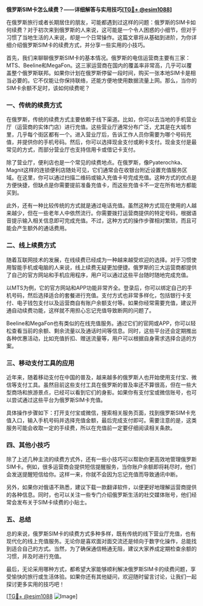 **俄罗斯SIM卡怎么续费？——详细解答与实用技巧[[TG💪+ @esim1088](https://t.me/s/esim1088)]**

在俄罗斯旅行或者长期居住的朋友，可能都遇到过这样的问题：俄罗斯的SIM卡如何续费？对于初次来到俄罗斯的人来说，这可能是一个令人困惑的小细节，但对于习惯了当地生活的人来说，却是一个日常操作。这篇文章将从基础到进阶，为你详细介绍俄罗斯SIM卡的续费方式，并分享一些实用的小技巧。

首先，我们来聊聊俄罗斯SIM卡的基本情况。俄罗斯的电信运营商主要有三家：MTS、Beeline和MegaFon。这三家运营商在国内的覆盖率非常高，几乎可以覆盖整个俄罗斯联邦。如果你计划在俄罗斯停留一段时间，购买一张本地SIM卡是相当必要的。它不仅能让你保持联络，还能方便地使用数据流量上网。那么，当你的SIM卡余额不足时，该如何续费呢？

### **一、传统的续费方式**

在俄罗斯，传统的续费方式主要依赖于线下渠道。比如，你可以去当地的手机营业厅（运营商的实体门店）进行充值。这些营业厅通常分布广泛，尤其是在大城市里，几乎每个街区都有一个。进入营业厅后，告诉工作人员你需要为哪个号码充值，并提供你的手机号码。然后，你可以选择现金支付或刷卡支付。现金支付是最常见的方式，而部分营业厅也支持信用卡或借记卡支付。

除了营业厅，便利店也是一个常见的续费地点。在俄罗斯，像Pyaterochka、Magnit这样的连锁便利店随处可见，它们通常会在收银台附近设置充值服务区域。在这里，你可以通过扫描二维码或输入充值卡号完成充值。这种方式的优点是方便快捷，但缺点是你需要提前准备充值卡，而这些充值卡不一定在所有地方都能买到。

此外，还有一种比较传统的方式就是通过电话充值。虽然这种方式现在使用的人越来越少，但在一些老年人中依然流行。你需要拨打运营商提供的特定号码，根据语音提示输入相关信息即可完成充值。不过，这种方式的操作步骤相对繁琐，而且可能会产生额外的通话费用。

### **二、线上续费方式**

随着互联网技术的发展，在线续费已经成为一种越来越受欢迎的选择。对于习惯使用智能手机或电脑的人来说，线上续费无疑更加便捷。俄罗斯的三大运营商都提供了自己的官方网站和手机应用程序，用户可以通过这些平台随时随地完成充值。

以MTS为例，它的官方网站和APP功能非常齐全。登录后，你可以绑定自己的手机号码，然后选择适合的套餐进行充值。支付方式也非常多样化，包括银行卡支付、电子钱包支付以及运营商自有账户余额支付等。如果你经常需要充值，建议开通自动续费功能，这样就不用担心忘记充值导致断网的问题了。

Beeline和MegaFon也有类似的在线充值服务。通过它们的官网或APP，你可以轻松查看当前的余额、剩余流量以及通话时间等信息。同时，这些平台还会定期推出各种优惠活动，比如充值折扣、赠送流量等，用户可以根据自身需求选择合适的方案。

### **三、移动支付工具的应用**

近年来，随着移动支付在中国的普及，越来越多的俄罗斯人也开始使用支付宝、微信等支付工具。虽然目前这些支付工具在俄罗斯的普及率还不算很高，但在一些大型商场和旅游景点，已经可以看到它们的身影。如果你有支付宝或微信账号，也可以尝试通过这些平台为俄罗斯SIM卡充值。

具体操作步骤如下：打开支付宝或微信，搜索相关服务页面，找到俄罗斯SIM卡充值入口，输入手机号码并选择充值金额，最后完成支付即可。需要注意的是，这类服务可能会收取一定的手续费，所以在充值前一定要仔细阅读相关条款。

### **四、其他小技巧**

除了上述几种主流的续费方式外，还有一些小技巧可以帮助你更高效地管理俄罗斯SIM卡。例如，很多运营商会提供短信提醒服务，当你账户余额即将耗尽时，他们会发送提醒短信给你。这样一来，你就不会因为忘记充值而导致通讯中断。

另外，如果你对俄语不熟悉，建议下载一款翻译软件，以便更好地理解运营商提供的各种信息。同时，也可以关注一些专门介绍俄罗斯生活的社交媒体账号，他们经常会发布关于SIM卡续费的小贴士。

### **五、总结**

总的来说，俄罗斯SIM卡的续费方式多种多样，既有传统的线下营业厅充值，也有现代化的线上充值服务。无论你是喜欢面对面交流还是倾向于数字化操作，总能找到适合自己的方式。当然，为了确保通信畅通无阻，建议大家养成定期检查余额的习惯，并及时进行充值。

最后，无论采用哪种方式，都希望大家能够顺利解决俄罗斯SIM卡的续费问题，享受愉快的旅行或生活体验。如果你还有其他疑问，欢迎随时留言讨论，让我们一起探讨更多实用的技巧吧！

[[TG💪+ @esim1088](https://t.me/s/esim1088) ![Image](https://i.postimg.cc/4NQfJmqS/Snipaste-2025-05-13-00-14-12.png)]